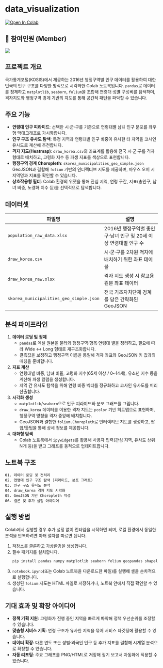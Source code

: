 # data_visualization

[![Open In Colab](https://colab.research.google.com/assets/colab-badge.svg)](https://colab.research.google.com/drive/1OW9-ystdTEsxxBhFr6E3YlyzfKJ3k046)

## 👥 참여인원 (Member)
<p>
  <img src="https://img.shields.io/badge/개발%20(Development)-1명-3776AB?style=flat-square&logo=github&logoColor=white">
</p>

## 프로젝트 개요
국가통계포털(KOSIS)에서 제공하는 2016년 행정구역별 인구 데이터를 활용하여 대한민국의 인구 구조를 다양한 방식으로 시각화한 Colab 노트북입니다. `pandas`로 데이터를 정제하고 `matplotlib`, `seaborn`, `folium`을 조합해 연령대·성별 구성비를 탐색하며, 격자지도와 행정구역 경계 기반의 지도를 통해 공간적 패턴을 파악할 수 있습니다.

## 주요 기능
- **연령대 인구 피라미드**: 선택한 시·군·구를 기준으로 연령대별 남녀 인구 분포를 좌우형 막대그래프로 가시화합니다.
- **인구 구조 유사도 탐색**: 특정 지역과 연령대별 인구 비중이 유사한 타 지역을 코사인 유사도로 계산해 추천합니다.
- **격자 지도(Heatmap)**: `draw_korea.csv`의 좌표계를 활용해 전국 시·군·구를 격자 형태로 배치하고, 고령화 지수 등 파생 지표를 색상으로 표현합니다.
- **행정구역 경계 Choropleth**: `skorea_municipalities_geo_simple.json` GeoJSON과 결합해 `folium` 기반의 인터랙티브 지도를 제공하며, 마우스 오버 시 지역명과 지표를 확인할 수 있습니다.
- **상호작용형 필터**: Colab 환경의 위젯을 통해 관심 지역, 연령 구간, 지표(총인구, 남녀 비중, 노령화 지수 등)를 선택적으로 탐색합니다.

## 데이터셋
| 파일명 | 설명 |
| --- | --- |
| `population_raw_data.xlsx` | 2016년 행정구역별 총인구·남녀 인구 및 20세 이상 연령대별 인구 수 |
| `draw_korea.csv` | 시·군·구를 2차원 격자에 배치하기 위한 좌표 테이블 |
| `draw_korea_raw.xlsx` | 격자 지도 생성 시 참고용 원본 좌표 데이터 |
| `skorea_municipalities_geo_simple.json` | 전국 기초자치단체 경계를 담은 간략화된 GeoJSON |

## 분석 파이프라인
1. **데이터 로딩 및 정제**
   - `pandas`로 엑셀 원본을 불러와 행정구역·항목·연령대 열을 정리하고, 필요에 따라 Wide ↔ Long 형태로 재구조화합니다.
   - 결측값을 보정하고 행정구역 이름을 통일해 격자 좌표와 GeoJSON 키 값과의 매칭을 준비합니다.
2. **지표 계산**
   - 연령대별 비중, 남녀 비율, 고령화 지수(65세 이상 / 0~14세), 유소년 지수 등을 계산해 파생 컬럼을 생성합니다.
   - 지역 간 유사도 탐색을 위해 연령 비중 벡터를 정규화하고 코사인 유사도를 미리 산출합니다.
3. **시각화 생성**
   - `matplotlib`/`seaborn`으로 인구 피라미드와 분포 그래프를 그립니다.
   - `draw_korea` 데이터를 이용한 격자 지도는 `pcolor` 기반 히트맵으로 표현하며, 행정구역 명칭을 격자 중앙에 배치합니다.
   - GeoJSON과 결합한 `folium.Choropleth`로 인터랙티브 지도를 생성하고, 팝업/툴팁을 통해 상세 정보를 제공합니다.
4. **대화형 탐색**
   - Colab 노트북에서 `ipywidgets`를 활용해 사용자 입력(관심 지역, 유사도 상위 N개 등)을 받고 그래프를 동적으로 업데이트합니다.

## 노트북 구조
```text
01. 데이터 로딩 및 전처리
02. 연령대 인구 구조 탐색 (피라미드, 분포 그래프)
03. 인구 구조 유사도 분석
04. draw_korea 격자 지도 시각화
05. GeoJSON 기반 Choropleth 작성
06. 결론 및 추가 실험 아이디어
```

## 실행 방법
Colab에서 실행할 경우 추가 설정 없이 런타임을 시작하면 되며, 로컬 환경에서 동일한 분석을 반복하려면 아래 절차를 따르면 됩니다.

1. 저장소를 클론하고 가상환경을 생성합니다.
2. 필수 패키지를 설치합니다.
   ```bash
   pip install pandas numpy matplotlib seaborn folium geopandas shapely
   ```
3. `notebook.ipynb`(또는 Colab 노트북을 다운로드한 파일)를 실행해 셀을 순차적으로 실행합니다.
4. 생성된 `folium` 지도는 HTML 파일로 저장하거나, 노트북 안에서 직접 확인할 수 있습니다.

## 기대 효과 및 확장 아이디어
- **정책 기획 지원**: 고령화가 진행 중인 지역을 빠르게 파악해 정책 우선순위를 조정할 수 있습니다.
- **맞춤형 서비스 기획**: 연령 구조가 유사한 지역을 묶어 서비스 타깃팅에 활용할 수 있습니다.
- **데이터 확장**: 다른 연도 또는 성별·외국인 인구 등 추가 지표를 결합해 시계열 분석으로 확장할 수 있습니다.
- **자동 리포팅**: 주요 그래프를 PNG/HTML로 저장해 정기 보고서 자동화에 적용할 수 있습니다.
